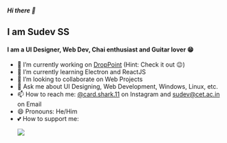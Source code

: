 ##### Hi there 👋

## I am Sudev SS
#### I am a UI Designer, Web Dev, Chai enthusiast and Guitar lover 😁
<!--
**GameGodS3/GameGodS3** is a ✨ _special_ ✨ repository because its `README.md` (this file) appears on your GitHub profile.

Here are some ideas to get you started:
- 🤔 I’m looking for help with ...
- ⚡ Fun fact: 

-->
- 🔭 I’m currently working on [DropPoint](https://github.com/GameGodS3/DropPoint) (Hint: Check it out 😉)
- 🌱 I’m currently learning Electron and ReactJS
- 👯 I’m looking to collaborate on Web Projects
- 💬 Ask me about UI Designing, Web Development, Windows, Linux, etc.
- 📫 How to reach me: [@card.shark.11](https://instagram.com/card.shark.11) on Instagram and sudev@cet.ac.in on Email
- 😄 Pronouns: He/Him
- 💕 How to support me:
    <p>
      <a href="https://www.buymeacoffee.com/sudev">
        <img src="https://www.buymeacoffee.com/assets/img/custom_images/yellow_img.png">
      </a>
    </p>
